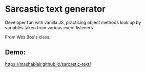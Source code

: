 # Sarcastic text generator
Developer fun with vanilla JS, practicing object methods look up by variables taken from various event listeners.  

From Wes Bos's class. 

## Demo:
https://mashablair.github.io/sarcastic-text/
